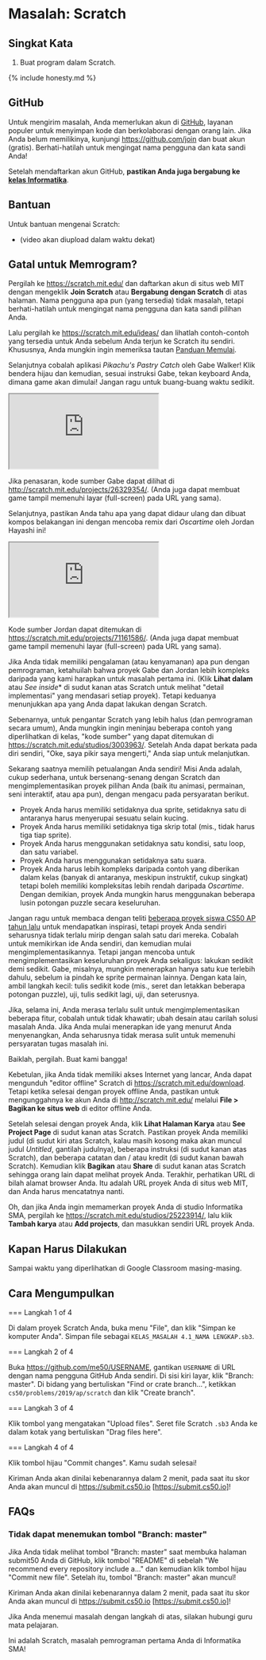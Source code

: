 # Masalah: Scratch

## Singkat Kata

1. Buat program dalam Scratch.

{% include honesty.md %}

## GitHub

Untuk mengirim masalah, Anda memerlukan akun di [GitHub](https://github.com/), layanan populer untuk menyimpan kode dan berkolaborasi dengan orang lain. Jika Anda belum memilikinya, kunjungi https://github.com/join dan buat akun (gratis). Berhati-hatilah untuk mengingat nama pengguna dan kata sandi Anda!

Setelah mendaftarkan akun GitHub, **pastikan Anda juga bergabung ke [kelas Informatika](https://submit.cs50.io/invites/03fb42c2d7cc492595f9a8d629f7a6c8)**.

## Bantuan

Untuk bantuan mengenai Scratch:

* (video akan diupload dalam waktu dekat)

## Gatal untuk Memrogram?

Pergilah ke https://scratch.mit.edu/ dan daftarkan akun di situs web MIT dengan mengeklik **Join Scratch** atau **Bergabung dengan Scratch** di atas halaman. Nama pengguna apa pun (yang tersedia) tidak masalah, tetapi berhati-hatilah untuk mengingat nama pengguna dan kata sandi pilihan Anda.

Lalu pergilah ke https://scratch.mit.edu/ideas/ dan lihatlah contoh-contoh yang tersedia untuk Anda sebelum Anda terjun ke Scratch itu sendiri. Khususnya, Anda mungkin ingin memeriksa tautan [Panduan Memulai](https://scratch.mit.edu/projects/editor/?tutorial=getStarted).

Selanjutnya cobalah aplikasi _Pikachu's Pastry Catch_ oleh Gabe Walker! Klik bendera hijau dan kemudian, sesuai instruksi Gabe, tekan keyboard Anda, dimana game akan dimulai! Jangan ragu untuk buang-buang waktu sedikit.

<iframe src="https://scratch.mit.edu/projects/embed/26329354/?autostart=false"></iframe>

Jika penasaran, kode sumber Gabe dapat dilihat di http://scratch.mit.edu/projects/26329354/. (Anda juga dapat membuat game tampil memenuhi layar (full-screen) pada URL yang sama).

Selanjutnya, pastikan Anda tahu apa yang dapat didaur ulang dan dibuat kompos belakangan ini dengan mencoba remix dari _Oscartime_ oleh Jordan Hayashi ini!

<iframe src="https://scratch.mit.edu/projects/embed/71161586/?autostart=false"></iframe>

Kode sumber Jordan dapat ditemukan di https://scratch.mit.edu/projects/71161586/. (Anda juga dapat membuat game tampil memenuhi layar (full-screen) pada URL yang sama).

Jika Anda tidak memiliki pengalaman (atau kenyamanan) apa pun dengan pemrograman, ketahuilah bahwa proyek Gabe dan Jordan lebih kompleks daripada yang kami harapkan untuk masalah pertama ini. (Klik **Lihat dalam** atau *See inside** di sudut kanan atas Scratch untuk melihat "detail implementasi" yang mendasari setiap proyek). Tetapi keduanya menunjukkan apa yang Anda dapat lakukan dengan Scratch.

Sebenarnya, untuk pengantar Scratch yang lebih halus (dan pemrograman secara umum), Anda mungkin ingin meninjau beberapa contoh yang diperlihatkan di kelas, "kode sumber" yang dapat ditemukan di https://scratch.mit.edu/studios/3003963/. Setelah Anda dapat berkata pada diri sendiri, "Oke, saya pikir saya mengerti," Anda siap untuk melanjutkan.

Sekarang saatnya memilih petualangan Anda sendiri! Misi Anda adalah, cukup sederhana, untuk bersenang-senang dengan Scratch dan mengimplementasikan proyek pilihan Anda (baik itu animasi, permainan, seni interaktif, atau apa pun), dengan mengacu pada persyaratan berikut.

* Proyek Anda harus memiliki setidaknya dua sprite, setidaknya satu di antaranya harus menyerupai sesuatu selain kucing.
* Proyek Anda harus memiliki setidaknya tiga skrip total (mis., tidak harus tiga tiap sprite).
* Proyek Anda harus menggunakan setidaknya satu kondisi, satu loop, dan satu variabel.
* Proyek Anda harus menggunakan setidaknya satu suara.
* Proyek Anda harus lebih kompleks daripada contoh yang diberikan dalam kelas (banyak di antaranya, meskipun instruktif, cukup singkat) tetapi boleh memiliki kompleksitas lebih rendah daripada _Oscartime_. Dengan demikian, proyek Anda mungkin harus menggunakan beberapa lusin potongan puzzle secara keseluruhan.

Jangan ragu untuk membaca dengan teliti [beberapa proyek siswa CS50 AP tahun lalu](https://scratch.mit.edu/studios/5268312/) untuk mendapatkan inspirasi, tetapi proyek Anda sendiri seharusnya tidak terlalu mirip dengan salah satu dari mereka. Cobalah untuk memikirkan ide Anda sendiri, dan kemudian mulai mengimplementasikannya. Tetapi jangan mencoba untuk mengimplementasikan keseluruhan proyek Anda sekaligus: lakukan sedikit demi sedikit. Gabe, misalnya, mungkin menerapkan hanya satu kue terlebih dahulu, sebelum ia pindah ke sprite permainan lainnya. Dengan kata lain, ambil langkah kecil: tulis sedikit kode (mis., seret dan letakkan beberapa potongan puzzle), uji, tulis sedikit lagi, uji, dan seterusnya.

Jika, selama ini, Anda merasa terlalu sulit untuk mengimplementasikan beberapa fitur, cobalah untuk tidak khawatir; ubah desain atau carilah solusi masalah Anda. Jika Anda mulai menerapkan ide yang menurut Anda menyenangkan, Anda seharusnya tidak merasa sulit untuk memenuhi persyaratan tugas masalah ini.

Baiklah, pergilah. Buat kami bangga!

Kebetulan, jika Anda tidak memiliki akses Internet yang lancar, Anda dapat mengunduh "editor offline" Scratch di https://scratch.mit.edu/download. Tetapi ketika selesai dengan proyek offline Anda, pastikan untuk mengunggahnya ke akun Anda di http://scratch.mit.edu/ melalui **File > Bagikan ke situs web** di editor offline Anda.

Setelah selesai dengan proyek Anda, klik **Lihat Halaman Karya** atau **See Project Page** di sudut kanan atas Scratch. Pastikan proyek Anda memiliki judul (di sudut kiri atas Scratch, kalau masih kosong maka akan muncul judul *Untitled*, gantilah judulnya), beberapa instruksi (di sudut kanan atas Scratch), dan beberapa catatan dan / atau kredit (di sudut kanan bawah Scratch). Kemudian klik **Bagikan** atau **Share** di sudut kanan atas Scratch sehingga orang lain dapat melihat proyek Anda. Terakhir, perhatikan URL di bilah alamat browser Anda. Itu adalah URL proyek Anda di situs web MIT, dan Anda harus mencatatnya nanti.

Oh, dan jika Anda ingin memamerkan proyek Anda di studio Informatika SMA, pergilah ke https://scratch.mit.edu/studios/25223914/, lalu klik **Tambah karya** atau **Add projects**, dan masukkan sendiri URL proyek Anda.

## Kapan Harus Dilakukan

Sampai waktu yang diperlihatkan di Google Classroom masing-masing.

## Cara Mengumpulkan

=== Langkah 1 of 4

Di dalam proyek Scratch Anda, buka menu "File", dan klik "Simpan ke komputer Anda". Simpan file sebagai `KELAS_MASALAH 4.1_NAMA LENGKAP.sb3`.

=== Langkah 2 of 4

Buka https://github.com/me50/USERNAME, gantikan `USERNAME` di URL dengan nama pengguna GitHub Anda sendiri. Di sisi kiri layar, klik "Branch: master". Di bidang yang bertuliskan "Find or crate branch...", ketikkan `cs50/problems/2019/ap/scratch` dan klik "Create branch".

=== Langkah 3 of 4

Klik tombol yang mengatakan "Upload files". Seret file Scratch `.sb3` Anda ke dalam kotak yang bertuliskan "Drag files here".

=== Langkah 4 of 4

Klik tombol hijau "Commit changes". Kamu sudah selesai!

Kiriman Anda akan dinilai kebenarannya dalam 2 menit, pada saat itu skor Anda akan muncul di https://submit.cs50.io [https://submit.cs50.io]!

## FAQs

### Tidak dapat menemukan tombol "Branch: master"

Jika Anda tidak melihat tombol "Branch: master" saat membuka halaman submit50 Anda di GitHub, klik tombol "README" di sebelah "We recommend every repository include a..." dan kemudian klik tombol hijau "Commit new file". Setelah itu, tombol "Branch: master" akan muncul!

Kiriman Anda akan dinilai kebenarannya dalam 2 menit, pada saat itu skor Anda akan muncul di https://submit.cs50.io [https://submit.cs50.io]!

Jika Anda menemui masalah dengan langkah di atas, silakan hubungi guru mata pelajaran.

Ini adalah Scratch, masalah pemrograman pertama Anda di Informatika SMA!
